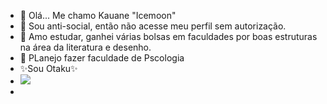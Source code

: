 - 👋 Olá... Me chamo Kauane "Icemoon"
- 👀 Sou anti-social, então não acesse meu perfil sem autorização.
- 🌱 Amo estudar, ganhei várias bolsas em faculdades por boas estruturas na área da literatura e desenho.
- 💞️ PLanejo fazer faculdade de Pscologia 
- ✨Sou Otaku✨
- ![](https://images.app.goo.gl/KsgbSxFarn1cr)
- 
